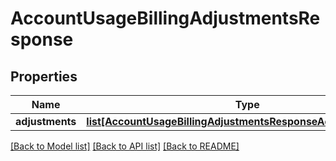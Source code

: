 # AccountUsageBillingAdjustmentsResponse


## Properties
Name | Type | Description | Notes
------------ | ------------- | ------------- | -------------
**adjustments** | [**list[AccountUsageBillingAdjustmentsResponseAdjustmentsInner]**](AccountUsageBillingAdjustmentsResponseAdjustmentsInner.md) |  | 

[[Back to Model list]](../README.md#documentation-for-models) [[Back to API list]](../README.md#documentation-for-api-endpoints) [[Back to README]](../README.md)


